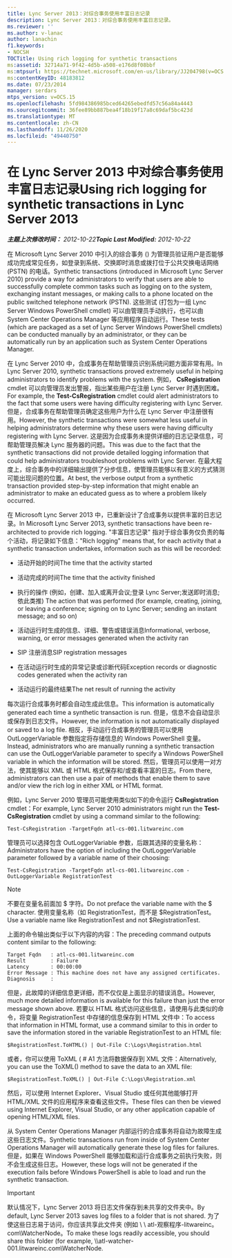 ```yaml
---
title: Lync Server 2013：对综合事务使用丰富日志记录
description: Lync Server 2013：对综合事务使用丰富日志记录。
ms.reviewer: ''
ms.author: v-lanac
author: lanachin
f1.keywords:
- NOCSH
TOCTitle: Using rich logging for synthetic transactions
ms:assetid: 32714a71-9f42-4d5b-a508-e176d8f08bbf
ms:mtpsurl: https://technet.microsoft.com/en-us/library/JJ204798(v=OCS.15)
ms:contentKeyID: 48183812
ms.date: 07/23/2014
manager: serdars
mtps_version: v=OCS.15
ms.openlocfilehash: 5fd984386985bced64265ebedfd57c56a84a4443
ms.sourcegitcommit: 36fee89bb887bea4f18b19f17a8c69daf5bc423d
ms.translationtype: MT
ms.contentlocale: zh-CN
ms.lasthandoff: 11/26/2020
ms.locfileid: "49440750"
---
```

# <a name="using-rich-logging-for-synthetic-transactions-in-lync-server-2013"></a><span data-ttu-id="0b43b-103">在 Lync Server 2013 中对综合事务使用丰富日志记录</span><span class="sxs-lookup"><span data-stu-id="0b43b-103">Using rich logging for synthetic transactions in Lync Server 2013</span></span>

<div data-xmlns="http://www.w3.org/1999/xhtml">

<div class="topic" data-xmlns="http://www.w3.org/1999/xhtml" data-msxsl="urn:schemas-microsoft-com:xslt" data-cs="https://msdn.microsoft.com/">

<div data-asp="https://msdn2.microsoft.com/asp">



</div>

<div id="mainSection">

<div id="mainBody"><span data-ttu-id="0b43b-104">

<span> </span></span><span class="sxs-lookup"><span data-stu-id="0b43b-104">

<span> </span></span></span>

<span data-ttu-id="0b43b-105">_**主题上次修改时间：** 2012-10-22_</span><span class="sxs-lookup"><span data-stu-id="0b43b-105">_**Topic Last Modified:** 2012-10-22_</span></span>

<span data-ttu-id="0b43b-106">在 Microsoft Lync Server 2010 中引入的综合事务 () 为管理员验证用户是否能够成功完成常见任务，如登录到系统、交换即时消息或拨打位于公共交换电话网络 (PSTN) 的电话。</span><span class="sxs-lookup"><span data-stu-id="0b43b-106">Synthetic transactions (introduced in Microsoft Lync Server 2010) provide a way for administrators to verify that users are able to successfully complete common tasks such as logging on to the system, exchanging instant messages, or making calls to a phone located on the public switched telephone network (PSTN).</span></span> <span data-ttu-id="0b43b-107">这些测试 (打包为一组 Lync Server Windows PowerShell cmdlet) 可以由管理员手动执行，也可以由 System Center Operations Manager 等应用程序自动运行。</span><span class="sxs-lookup"><span data-stu-id="0b43b-107">These tests (which are packaged as a set of Lync Server Windows PowerShell cmdlets) can be conducted manually by an administrator, or they can be automatically run by an application such as System Center Operations Manager.</span></span>

<span data-ttu-id="0b43b-108">在 Lync Server 2010 中，合成事务在帮助管理员识别系统问题方面非常有用。</span><span class="sxs-lookup"><span data-stu-id="0b43b-108">In Lync Server 2010, synthetic transactions proved extremely useful in helping administrators to identify problems with the system.</span></span> <span data-ttu-id="0b43b-109">例如， **CsRegistration** cmdlet 可以向管理员发出警报，指出某些用户在注册 Lync Server 时遇到困难。</span><span class="sxs-lookup"><span data-stu-id="0b43b-109">For example, the **Test-CsRegistration** cmdlet could alert administrators to the fact that some users were having difficulty registering with Lync Server.</span></span> <span data-ttu-id="0b43b-110">但是，合成事务在帮助管理员确定这些用户为什么在 Lync Server 中注册很有用。</span><span class="sxs-lookup"><span data-stu-id="0b43b-110">However, the synthetic transactions were somewhat less useful in helping administrators determine why these users were having difficulty registering with Lync Server.</span></span> <span data-ttu-id="0b43b-111">这是因为合成事务未提供详细的日志记录信息，可帮助管理员解决 Lync 服务器的问题。</span><span class="sxs-lookup"><span data-stu-id="0b43b-111">This was due to the fact that the synthetic transactions did not provide detailed logging information that could help administrators troubleshoot problems with Lync Server.</span></span> <span data-ttu-id="0b43b-112">在最大程度上，综合事务中的详细输出提供了分步信息，使管理员能够以有意义的方式猜测可能出现问题的位置。</span><span class="sxs-lookup"><span data-stu-id="0b43b-112">At best, the verbose output from a synthetic transaction provided step-by-step information that might enable an administrator to make an educated guess as to where a problem likely occurred.</span></span>

<span data-ttu-id="0b43b-113">在 Microsoft Lync Server 2013 中，已重新设计了合成事务以提供丰富的日志记录。</span><span class="sxs-lookup"><span data-stu-id="0b43b-113">In Microsoft Lync Server 2013, synthetic transactions have been re-architected to provide rich logging.</span></span> <span data-ttu-id="0b43b-114">"丰富日志记录" 指对于综合事务仅负责的每个活动，将记录如下信息：</span><span class="sxs-lookup"><span data-stu-id="0b43b-114">"Rich logging" means that, for each activity that a synthetic transaction undertakes, information such as this will be recorded:</span></span>

  - <span data-ttu-id="0b43b-115">活动开始的时间</span><span class="sxs-lookup"><span data-stu-id="0b43b-115">The time that the activity started</span></span>

  - <span data-ttu-id="0b43b-116">活动完成的时间</span><span class="sxs-lookup"><span data-stu-id="0b43b-116">The time that the activity finished</span></span>

  - <span data-ttu-id="0b43b-117">执行的操作 (例如，创建、加入或离开会议;登录 Lync Server;发送即时消息;依此类推) </span><span class="sxs-lookup"><span data-stu-id="0b43b-117">The action that was performed (for example, creating, joining, or leaving a conference; signing on to Lync Server; sending an instant message; and so on)</span></span>

  - <span data-ttu-id="0b43b-118">活动运行时生成的信息、详细、警告或错误消息</span><span class="sxs-lookup"><span data-stu-id="0b43b-118">Informational, verbose, warning, or error messages generated when the activity ran</span></span>

  - <span data-ttu-id="0b43b-119">SIP 注册消息</span><span class="sxs-lookup"><span data-stu-id="0b43b-119">SIP registration messages</span></span>

  - <span data-ttu-id="0b43b-120">在活动运行时生成的异常记录或诊断代码</span><span class="sxs-lookup"><span data-stu-id="0b43b-120">Exception records or diagnostic codes generated when the activity ran</span></span>

  - <span data-ttu-id="0b43b-121">活动运行的最终结果</span><span class="sxs-lookup"><span data-stu-id="0b43b-121">The net result of running the activity</span></span>

<span data-ttu-id="0b43b-122">每次运行合成事务时都会自动生成此信息。</span><span class="sxs-lookup"><span data-stu-id="0b43b-122">This information is automatically generated each time a synthetic transaction is run.</span></span> <span data-ttu-id="0b43b-123">但是，信息不会自动显示或保存到日志文件。</span><span class="sxs-lookup"><span data-stu-id="0b43b-123">However, the information is not automatically displayed or saved to a log file.</span></span> <span data-ttu-id="0b43b-124">相反，手动运行合成事务的管理员可以使用 OutLoggerVariable 参数指定将存储信息的 Windows PowerShell 变量。</span><span class="sxs-lookup"><span data-stu-id="0b43b-124">Instead, administrators who are manually running a synthetic transaction can use the OutLoggerVariable parameter to specify a Windows PowerShell variable in which the information will be stored.</span></span> <span data-ttu-id="0b43b-125">然后，管理员可以使用一对方法，使其能够以 XML 或 HTML 格式保存和/或查看丰富的日志。</span><span class="sxs-lookup"><span data-stu-id="0b43b-125">From there, administrators can then use a pair of methods that enable them to save and/or view the rich log in either XML or HTML format.</span></span>

<span data-ttu-id="0b43b-126">例如，Lync Server 2010 管理员可能使用类似如下的命令运行 **CsRegistration** cmdlet：</span><span class="sxs-lookup"><span data-stu-id="0b43b-126">For example, Lync Server 2010 administrators might run the **Test-CsRegistration** cmdlet by using a command similar to the following:</span></span>

    Test-CsRegistration -TargetFqdn atl-cs-001.litwareinc.com

<span data-ttu-id="0b43b-127">管理员可以选择包含 OutLoggerVariable 参数，后跟其选择的变量名称：</span><span class="sxs-lookup"><span data-stu-id="0b43b-127">Administrators have the option of including the OutLoggerVariable parameter followed by a variable name of their choosing:</span></span>

    Test-CsRegistration -TargetFqdn atl-cs-001.litwareinc.com -OutLoggerVariable RegistrationTest

> [!NOTE]  
> <span data-ttu-id="0b43b-128">不要在变量名前面加 $ 字符。</span><span class="sxs-lookup"><span data-stu-id="0b43b-128">Do not preface the variable name with the $ character.</span></span> <span data-ttu-id="0b43b-129">使用变量名称（如 RegistrationTest，而不是 $RegistrationTest。</span><span class="sxs-lookup"><span data-stu-id="0b43b-129">Use a variable name like RegistrationTest and not $RegistrationTest.</span></span>

<span data-ttu-id="0b43b-130">上面的命令输出类似于以下内容的内容：</span><span class="sxs-lookup"><span data-stu-id="0b43b-130">The preceding command outputs content similar to the following:</span></span>

    Target Fqdn   : atl-cs-001.litwareinc.com
    Result        : Failure
    Latency       : 00:00:00
    Error Message : This machine does not have any assigned certificates.
    Diagnosis     :

<span data-ttu-id="0b43b-131">但是，此故障的详细信息更详细，而不仅仅是上面显示的错误消息。</span><span class="sxs-lookup"><span data-stu-id="0b43b-131">However, much more detailed information is available for this failure than just the error message shown above.</span></span> <span data-ttu-id="0b43b-132">若要以 HTML 格式访问这些信息，请使用与此类似的命令，将变量 RegistrationTest 中存储的信息保存到 HTML 文件中：</span><span class="sxs-lookup"><span data-stu-id="0b43b-132">To access that information in HTML format, use a command similar to this in order to save the information stored in the variable RegistrationTest to an HTML file:</span></span>

    $RegistrationTest.ToHTML() | Out-File C:\Logs\Registration.html

<span data-ttu-id="0b43b-133">或者，你可以使用 ToXML ( # A1 方法将数据保存到 XML 文件：</span><span class="sxs-lookup"><span data-stu-id="0b43b-133">Alternatively, you can use the ToXML() method to save the data to an XML file:</span></span>

    $RegistrationTest.ToXML() | Out-File C:\Logs\Registration.xml

<span data-ttu-id="0b43b-134">然后，可以使用 Internet Explorer、Visual Studio 或任何其他能够打开 HTML/XML 文件的应用程序来查看这些文件。</span><span class="sxs-lookup"><span data-stu-id="0b43b-134">These files can then be viewed using Internet Explorer, Visual Studio, or any other application capable of opening HTML/XML files.</span></span>

<span data-ttu-id="0b43b-135">从 System Center Operations Manager 内部运行的合成事务将自动为故障生成这些日志文件。</span><span class="sxs-lookup"><span data-stu-id="0b43b-135">Synthetic transactions run from inside of System Center Operations Manager will automatically generate these log files for failures.</span></span> <span data-ttu-id="0b43b-136">但是，如果在 Windows PowerShell 能够加载和运行合成事务之前执行失败，则不会生成这些日志。</span><span class="sxs-lookup"><span data-stu-id="0b43b-136">However, these logs will not be generated if the execution fails before Windows PowerShell is able to load and run the synthetic transaction.</span></span>

> [!IMPORTANT]  
> <span data-ttu-id="0b43b-137">默认情况下，Lync Server 2013 将日志文件保存到未共享的文件夹中。</span><span class="sxs-lookup"><span data-stu-id="0b43b-137">By default, Lync Server 2013 saves log files to a folder that is not shared.</span></span> <span data-ttu-id="0b43b-138">为了使这些日志易于访问，你应该共享此文件夹 (例如 \\ \\ atl-观察程序-litwareinc。 com\WatcherNode。</span><span class="sxs-lookup"><span data-stu-id="0b43b-138">To make these logs readily accessible, you should share this folder (for example, \\\\atl-watcher-001.litwareinc.com\WatcherNode.</span></span>


</div>

</div>

</div>

</div>

